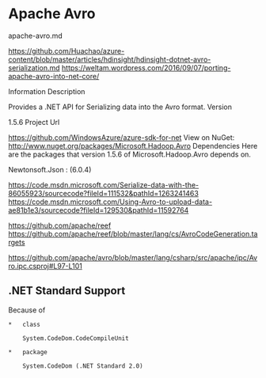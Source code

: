 # Apache Avro 

apache-avro.md 

https://github.com/Huachao/azure-content/blob/master/articles/hdinsight/hdinsight-dotnet-avro-serialization.md
https://weltam.wordpress.com/2016/09/07/porting-apache-avro-into-net-core/

Information
Description

Provides a .NET API for Serializing data into the Avro format.
Version

1.5.6
Project Url

https://github.com/WindowsAzure/azure-sdk-for-net
View on NuGet: http://www.nuget.org/packages/Microsoft.Hadoop.Avro
Dependencies
Here are the packages that version 1.5.6 of Microsoft.Hadoop.Avro depends on.

Newtonsoft.Json : (6.0.4)

https://code.msdn.microsoft.com/Serialize-data-with-the-86055923/sourcecode?fileId=111532&pathId=1263241463
https://code.msdn.microsoft.com/Using-Avro-to-upload-data-ae81b1e3/sourcecode?fileId=129530&pathId=11592764



https://github.com/apache/reef
https://github.com/apache/reef/blob/master/lang/cs/AvroCodeGeneration.targets


https://github.com/apache/avro/blob/master/lang/csharp/src/apache/ipc/Avro.ipc.csproj#L97-L101


## .NET Standard Support

Because of 

    *   class 
    
        System.CodeDom.CodeCompileUnit 

    *   package

        System.CodeDom (.NET Standard 2.0)



